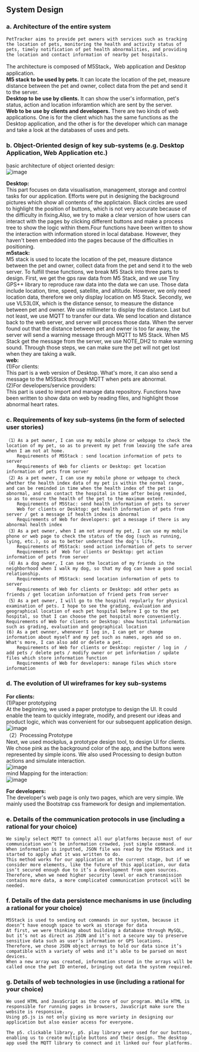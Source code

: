 ## System Design
### a. Architecture of the entire system     
    PetTracker aims to provide pet owners with services such as tracking the location of pets, monitoring the health and activity status of pets, timely notification of pet health abnormalities, and providing the location and contact information of nearby pet hospitals.
The architecture is composed of M5Stack，Web application and Desktop application.     
**M5 stack to be used by pets.** It can locate the location of the pet, measure distance between the pet and owner, collect data from the pet and send it to the server.    
**Desktop to be use by clients.**   It can show the user's information, pet's status, action and location inforamtion which are sent by the server.    
**Web to be use by clients and developers.**    There are two kinds of web applications. One is for the client which has the same functions as the Desktop application, and the other is for the developer which can manage and take a look at the databases of uses and pets.

### b. Object-Oriented design of key sub-systems (e.g. Desktop Application, Web Application etc.)    
   basic architecture of object oriented design:       
![image](https://github.com/PetTracker/PetTracker/blob/dev/gif/structure.jpg)         
         
**Desktop:**  
    This part focuses on data visualisation, management, storage and control tasks for our application. Efforts were put in designing the background pictures which show all contents of the applictaion. Black circles are used to highlight the position of buttons, which is not very accurate because of the difficulty in fixing.Also, we try to make a clear version of how users can interact with the pages by clicking different buttons and make a process tree to show the logic within them.Four functions have been written to show the interaction with information stored in local database. However, they haven't been embedded into the pages because of the difficulties in positioning.       
**m5stack:**   
    M5 stack is used to locate the location of the pet, measure distance between the pet and owner, collect data from the pet and send it to the web server. To fulfill these functions, we break M5 Stack into three parts to design. First, we get the gps raw data from M5 Stack, and we use Tiny GPS++ library to reproduce raw data into the data we can use. Those data include location, time, speed, satellite, and altitude. However, we only need location data, therefore we only display location on M5 Stack. Secondly, we use VL53L0X, which is the distance sensor, to measure the distance between pet and owner. We use millimeter to display the distance. Last but not least, we use MQTT to transfer our data. We send location and distance back to the web server, and server will process those data. When the server found out that the distance between pet and owner is too far away, the server will send a warning message through MQTT to M5 Stack. When M5 Stack get the message from the server, we use NOTE_DH2 to make warning sound. Through those steps, we can make sure the pet will not get lost when they are taking a walk.    
**web:**   
    (1)For clients:    
      This part is a web version of Desktop. What's more, it can also send a message to the M5Stack through MQTT when pets are abnormal.     
    (2)For developers/service providers:           
      This part is used to import and manage data repository. Functions have been written to show data on web by reading files, and highlight those abnormal heart rates.        


### c. Requirements of key sub-systems (in the form of selected user stories)
    （1）As a pet owner, I can use my mobile phone or webpage to check the location of my pet, so as to prevent my pet from leaving the safe area when I am not at home.     
        Requirements of M5Stack : send location information of pets to server            
        Requirements of Web for clients or Desktop: get location information of pets from server         
    （2）As a pet owner, I can use my mobile phone or webpage to check whether the health index data of my pet is within the normal range, and can be reminded in time when the health index of the pet is abnormal, and can contact the hospital in time after being reminded, so as to ensure the health of the pet to the maximum extent.       
        Requirements of M5Stac: send health information of pets to server         
        Web for clients or Desktop: get health information of pets from server / get a message if health index is abnormal       
        Requirements of Web for developers: get a message if there is any abnormal health index              
    （3）As a pet owner, when I am not around my pet, I can use my mobile phone or web page to check the status of the dog (such as running, lying, etc.), so as to better understand the dog's life.         
        Requirements of M5Stack: send action information of pets to server             
        Requirements of  Web for clients or Desktop: get action information of pets from server            
    （4）As a dog owner, I can see the location of my friends in the neighborhood when I walk my dog, so that my dog can have a good social relationship.         
        Requirements of M5Stack: send location information of pets to server                       
        Requirements of Web for clients or Desktop: add other pets as friends / get location information of friend pets from server           
    （5）As a pet owner, I will go to the hospital regularly for physical examination of pets. I hope to see the grading, evaluation and geographical location of each pet hospital before I go to the pet hospital, so that I can choose the pet hospital more conveniently.             Requirements of Web for clients or Desktop: show hostital information  such as grading, evaluation and geographical location         
    (6) As a pet ownner, whenever I log in, I can get or change information about myself and my pet such as names, ages and so on. What's more, I can also add or delete a pet.        
        Requirements of Web for clients or Desktop: register / log in  /  add pets / delete pets / modify owner or pet information / update files which store information function                  
        Requirements of Web for developers: manage files which store information   
        
### d. The evolution of UI wireframes for key sub-systems
**For clients:**           
    (1)Paper prototyping               
      At the beginning, we used a paper prototype to design the UI. It could enable the team to quickly integrate, modify, and present our ideas and product logic, which was convenient for our subsequent application design.                 
![image](https://github.com/PetTracker/PetTracker/blob/dev/gif/Paper%20prototyping.GIF)            
    （2）Processing Prototype                 
      Next, we used mockplus, a prototype design tool, to design UI for clients. We chose pink as the background color of the app, and the buttons were represented by simple icons. We also used Processing to design button actions and simulate interaction.                    
![image](https://github.com/PetTracker/PetTracker/blob/dev/gif/final%20product.GIF)                      
mind Mapping for the interaction:                     
![image](https://github.com/PetTracker/PetTracker/blob/dev/Mobile%20application/app/prcess_tree.png)  

**For developers:**           
    The developer's web page is only two pages, which are very simple. We mainly used the Bootstrap css framework for design and implementation.                   

### e. Details of the communication protocols in use (including a rational for your choice)
    We simply select MQTT to connect all our platforms because most of our communication won’t be information crowded, just simple command.
    When information is inputted, JSON file was read by the M5Stack and it started to apply what it was written to do.
    This method works for our application at the current stage, but if we consider more elements, like the future of this application, our data isn’t secured enough due to it’s a development from open sources.
    Therefore, when we need higher security level or each transmission contains more data, a more complicated communication protocol will be needed. 

### f. Details of the data persistence mechanisms in use (including a rational for your choice)
    M5Stack is used to sending out commands in our system, because it doesn’t have enough space to work as storage for data
    At first, we were thinking about building a database through MySQL, but it’s not as direct as JSON and it’s not a secure way to preserve sensitive data such as user’s information or GPS locations.
    Therefore, we chose JSON object arrays to hold our data since it’s compatible with a variety of webs and it’s able to be parsed on most devices.
    When a new array was created, information stored in the arrays will be called once the pet ID entered, bringing out data the system required.

### g. Details of web technologies in use (including a rational for your choice)
    We used HTML and JavaScript as the core of our program. While HTML is responsible for running pages in browsers, JavaScript make sure the website is responsive.
    Using p5.js is not only giving us more variety in designing our application but also easier access for everyone.
 
    The p5. clickable library, p5. play library were used for our buttons, enabling us to create multiple buttons and their design. The desktop app used the MQTT library to connect and it linked our four platforms.
